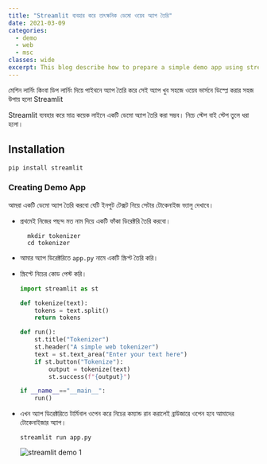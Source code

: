 ```yaml
---
title: "Streamlit ব্যবহার করে তাৎক্ষনিক ডেমো ওয়েব অ্যাপ তৈরি"
date: 2021-03-09
categories:
  - demo
  - web
  - msc
classes: wide
excerpt: This blog describe how to prepare a simple demo app using streamlit
---
```


মেশিন লার্নিং কিংবা ডিপ লার্নিং দিয়ে পাইথনে অ্যাপ তৈরি করে সেই অ্যাপ খুব সহজে ওয়েব ভার্সনে ডিস্প্লে করার সহজ উপায় হলো Streamlit

Streamlit ব্যবহার করে মাত্র কয়েক লাইনে একটি ডেমো অ্যাপ তৈরি করা সম্ভব। নিচে স্টেপ বাই স্টেপ তুলে ধরা হলো।

## Installation
```pip install streamlit```

### Creating Demo App
আমরা একটি ডেমো অ্যাপ তৈরি করবো যেটি ইনপুট টেক্সট নিয়ে সেটার টোকেনাইজ ভ্যালু দেখাবে।

* প্রথমেই নিজের পছন্দ মত নাম দিয়ে একটি ফাঁকা ডিরেক্টরি তৈরি করবো।
  ```
    mkdir tokenizer
    cd tokenizer
  ```
* আমার অ্যাপ ডিরেক্টরিতে `app.py` নামে একটি স্ক্রিপ্ট তৈরি করি।
* স্ক্রিপ্টে নিচের কোড পেস্ট করি।

  ```py
  import streamlit as st

  def tokenize(text):
      tokens = text.split()
      return tokens

  def run():
      st.title("Tokenizer")
      st.header("A simple web tokenizer")
      text = st.text_area("Enter your text here")
      if st.button("Tokenize"):
          output = tokenize(text)
          st.success(f"{output}")

  if __name__=="__main__":
      run()
  ```
* এখন অ্যাপ ডিরেক্টরিতে টার্মিনাল ওপেন করে নিচের কম্যান্ড রান করালেই ব্রাউজারে ওপেন হবে আমাদের টোকেনাইজার অ্যাপ।

  ```streamlit run app.py```
  
  ![streamlit demo 1](https://raw.githubusercontent.com/sagorbrur/sagorbrur.github.io/master/assets/images/streamlit_demo_1.png)
